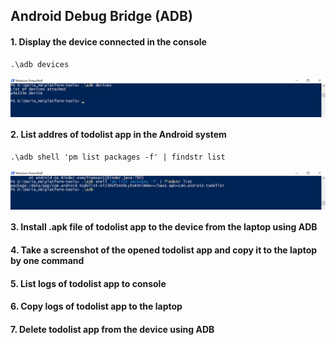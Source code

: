  ## Android Debug Bridge (ADB)

 #### 1. Display the device connected in the console
```
.\adb devices
```
<div style="display:flex;">
<img src="Screens/Adb_devices.jpg">
</div>
 
 #### 2. List addres of todolist app in the Android system
 ```
.\adb shell 'pm list packages -f' | findstr list
```
<div style="display:flex;">
<img src="Screens/Adb_findstr.jpg">
</div>
 
 
 #### 3. Install .apk file of todolist app to the device from the laptop using ADB
 
 #### 4. Take a screenshot of the opened todolist app and copy it to the laptop by one command 
 
 #### 5. List logs of todolist app to console
 
 #### 6. Copy logs of todolist app to the laptop
 
 #### 7. Delete todolist app from the device using ADB
 
